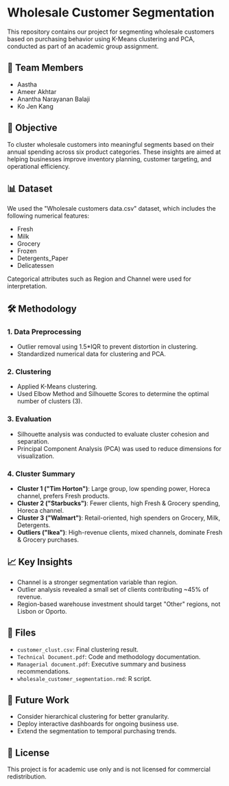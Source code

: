 # Wholesale Customer Segmentation

This repository contains our project for segmenting wholesale customers based on purchasing behavior using K-Means clustering and PCA, conducted as part of an academic group assignment.

## 👥 Team Members
- Aastha  
- Ameer Akhtar  
- Anantha Narayanan Balaji  
- Ko Jen Kang  

## 📌 Objective
To cluster wholesale customers into meaningful segments based on their annual spending across six product categories. These insights are aimed at helping businesses improve inventory planning, customer targeting, and operational efficiency.

## 📊 Dataset
We used the "Wholesale customers data.csv" dataset, which includes the following numerical features:
- Fresh
- Milk
- Grocery
- Frozen
- Detergents_Paper
- Delicatessen

Categorical attributes such as Region and Channel were used for interpretation.

## 🛠️ Methodology

### 1. Data Preprocessing
- Outlier removal using 1.5*IQR to prevent distortion in clustering.
- Standardized numerical data for clustering and PCA.

### 2. Clustering
- Applied K-Means clustering.
- Used Elbow Method and Silhouette Scores to determine the optimal number of clusters (3).

### 3. Evaluation
- Silhouette analysis was conducted to evaluate cluster cohesion and separation.
- Principal Component Analysis (PCA) was used to reduce dimensions for visualization.

### 4. Cluster Summary
- **Cluster 1 ("Tim Horton")**: Large group, low spending power, Horeca channel, prefers Fresh products.
- **Cluster 2 ("Starbucks")**: Fewer clients, high Fresh & Grocery spending, Horeca channel.
- **Cluster 3 ("Walmart")**: Retail-oriented, high spenders on Grocery, Milk, Detergents.
- **Outliers ("Ikea")**: High-revenue clients, mixed channels, dominate Fresh & Grocery purchases.

## 📈 Key Insights
- Channel is a stronger segmentation variable than region.
- Outlier analysis revealed a small set of clients contributing ~45% of revenue.
- Region-based warehouse investment should target "Other" regions, not Lisbon or Oporto.

## 📂 Files
- `customer_clust.csv`: Final clustering result.
- `Technical Document.pdf`: Code and methodology documentation.
- `Managerial document.pdf`: Executive summary and business recommendations.
- `wholesale_customer_segmentation.rmd`: R script.

## 🧠 Future Work
- Consider hierarchical clustering for better granularity.
- Deploy interactive dashboards for ongoing business use.
- Extend the segmentation to temporal purchasing trends.

## 📜 License
This project is for academic use only and is not licensed for commercial redistribution.
